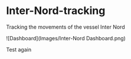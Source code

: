 # Inter-Nord-tracking
Tracking the movements of the vessel Inter Nord 

![Dashboard](Images/Inter-Nord Dashboard.png)

Test again
